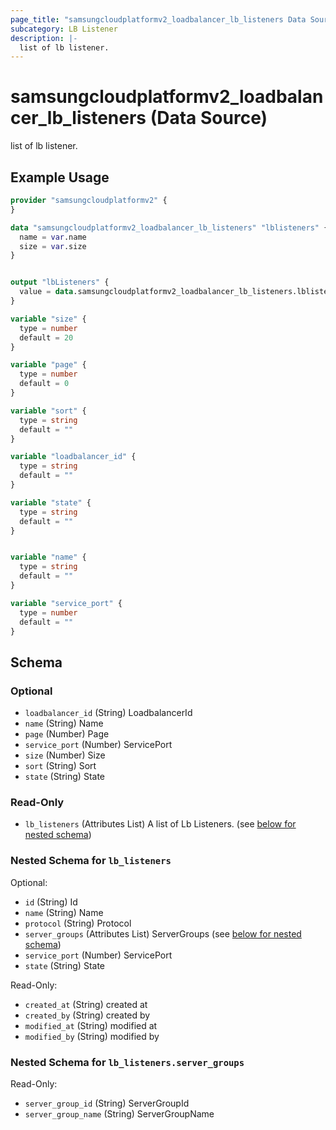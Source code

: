 ```yaml
---
page_title: "samsungcloudplatformv2_loadbalancer_lb_listeners Data Source - samsungcloudplatformv2"
subcategory: LB Listener
description: |-
  list of lb listener.
---
```


# samsungcloudplatformv2_loadbalancer_lb_listeners (Data Source)

list of lb listener.

## Example Usage

```terraform
provider "samsungcloudplatformv2" {
}

data "samsungcloudplatformv2_loadbalancer_lb_listeners" "lblisteners" {
  name = var.name
  size = var.size
}


output "lbListeners" {
  value = data.samsungcloudplatformv2_loadbalancer_lb_listeners.lblisteners
}

variable "size" {
  type = number
  default = 20
}

variable "page" {
  type = number
  default = 0
}

variable "sort" {
  type = string
  default = ""
}

variable "loadbalancer_id" {
  type = string
  default = ""
}

variable "state" {
  type = string
  default = ""
}


variable "name" {
  type = string
  default = ""
}

variable "service_port" {
  type = number
  default = ""
}
```

<!-- schema generated by tfplugindocs -->
## Schema

### Optional

- `loadbalancer_id` (String) LoadbalancerId
- `name` (String) Name
- `page` (Number) Page
- `service_port` (Number) ServicePort
- `size` (Number) Size
- `sort` (String) Sort
- `state` (String) State

### Read-Only

- `lb_listeners` (Attributes List) A list of Lb Listeners. (see [below for nested schema](#nestedatt--lb_listeners))

<a id="nestedatt--lb_listeners"></a>
### Nested Schema for `lb_listeners`

Optional:

- `id` (String) Id
- `name` (String) Name
- `protocol` (String) Protocol
- `server_groups` (Attributes List) ServerGroups (see [below for nested schema](#nestedatt--lb_listeners--server_groups))
- `service_port` (Number) ServicePort
- `state` (String) State

Read-Only:

- `created_at` (String) created at
- `created_by` (String) created by
- `modified_at` (String) modified at
- `modified_by` (String) modified by

<a id="nestedatt--lb_listeners--server_groups"></a>
### Nested Schema for `lb_listeners.server_groups`

Read-Only:

- `server_group_id` (String) ServerGroupId
- `server_group_name` (String) ServerGroupName
